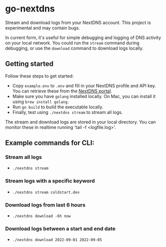 go-nextdns
==========

Stream and download logs from your NextDNS account. This project is experimental and may contain bugs. 

In current form, it's useful for simple debugging and logging of DNS activity on your local network. You could run the `stream` command during debugging, or use the `download` command to download logs locally. 

## Getting started
 
Follow these steps to get started:

- Copy `example.env` to `.env` and fill in your NextDNS profile and API key. You can retrieve these from the [NextDNS portal](https://my.nextdns.io/d8c532/setup).
- Make sure you have `golang` installed locally. On Mac, you can install it using `brew install golang`. 
- Run `go build` to build the executable locally. 
- Finally, test using `./nextdns stream` to stream all logs.

The stream and download logs are stored in your local directory. You can monitor these in realtime running 'tail -f <logfile.log>'.

## Example commands for CLI:

### Stream all logs
- `./nextdns stream`

### Stream logs with a specific keyword
- `./nextdns stream coldstart.dev`

### Download logs from last 6 hours
- `./nextdns download -6h now`

### Download logs between a start and end date
- `./nextdns download 2022-09-01 2022-09-05`
